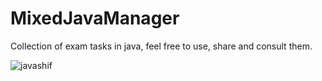 # MixedJavaManager

Collection of exam tasks in java,
feel free to use, share and consult them.

![javashif](https://user-images.githubusercontent.com/74120782/147422748-039afbee-8f13-4143-a269-45817ca23fe8.png)

